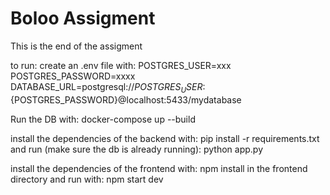 # Boloo Assigment

This is the end of the assigment

to run:
create an .env file with:
  POSTGRES_USER=xxx
  POSTGRES_PASSWORD=xxxx
  DATABASE_URL=postgresql://${POSTGRES_USER}:${POSTGRES_PASSWORD}@localhost:5433/mydatabase

Run the DB with:
  docker-compose up --build

install the dependencies of the backend with:
  pip install -r requirements.txt
and run (make sure the db is already running):
  python app.py

install the dependencies of the frontend with:
  npm install in the frontend directory
and run with:
  npm start dev
